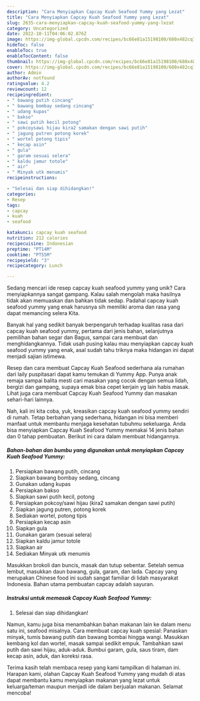 ```yaml
---
description: "Cara Menyiapkan Capcay Kuah Seafood Yummy yang Lezat"
title: "Cara Menyiapkan Capcay Kuah Seafood Yummy yang Lezat"
slug: 2635-cara-menyiapkan-capcay-kuah-seafood-yummy-yang-lezat
category: Uncategorized
date: 2022-10-11T04:06:02.876Z
image: https://img-global.cpcdn.com/recipes/bc66e81a15198100/680x482cq70/capcay-kuah-seafood-yummy-foto-resep-utama.jpg
hideToc: false
enableToc: true
enableTocContent: false
thumbnail: https://img-global.cpcdn.com/recipes/bc66e81a15198100/680x482cq70/capcay-kuah-seafood-yummy-foto-resep-utama.jpg
cover: https://img-global.cpcdn.com/recipes/bc66e81a15198100/680x482cq70/capcay-kuah-seafood-yummy-foto-resep-utama.jpg
author: Admin
authorAv: notfound
ratingvalue: 4.2
reviewcount: 12
recipeingredient:
- " bawang putih cincang"
- " bawang bombay sedang cincang"
- " udang kupas"
- " bakso"
- " sawi putih kecil potong"
- " pokcoysawi hijau kira2 samakan dengan sawi putih"
- " jagung putren potong korek"
- " wortel potong tipis"
- " kecap asin"
- " gula"
- " garam sesuai selera"
- " kaldu jamur totole"
- " air"
- " Minyak utk menumis"
recipeinstructions:

- "Selesai dan siap dihidangkan!"
categories:
- Resep
tags:
- capcay
- kuah
- seafood

katakunci: capcay kuah seafood 
nutrition: 212 calories
recipecuisine: Indonesian
preptime: "PT14M"
cooktime: "PT55M"
recipeyield: "3"
recipecategory: Lunch

---
```





Sedang mencari ide resep capcay kuah seafood yummy yang unik? Cara menyiapkannya sangat gampang. Kalau salah mengolah maka hasilnya tidak akan memuaskan dan bahkan tidak sedap. Padahal capcay kuah seafood yummy yang enak harusnya sih memiliki aroma dan rasa yang dapat memancing selera Kita.





Banyak hal yang sedikit banyak berpengaruh terhadap kualitas rasa dari capcay kuah seafood yummy, pertama dari jenis bahan, selanjutnya pemilihan bahan segar dan Bagus, sampai cara membuat dan menghidangkannya. Tidak usah pusing kalau mau menyiapkan capcay kuah seafood yummy yang enak,      asal sudah tahu triknya maka hidangan ini dapat menjadi sajian istimewa.














Resep dan cara membuat Capcay Kuah Seafood sederhana ala rumahan dari laily puspitasari dapat kamu temukan di Yummy App. Punya anak remaja sampai balita mesti cari masakan yang cocok dengan semua lidah, bergizi dan gampang, supaya emak bisa cepet kerjain yg lain habis masak. Lihat juga cara membuat Capcay Kuah Seafood Yummy dan masakan sehari-hari lainnya.






Nah, kali ini kita coba, yuk, kreasikan capcay kuah seafood yummy sendiri di rumah. Tetap berbahan yang sederhana, hidangan ini bisa memberi manfaat untuk membantu menjaga kesehatan tubuhmu sekeluarga. Anda bisa menyiapkan Capcay Kuah Seafood Yummy memakai 14 jenis bahan dan 0 tahap pembuatan. Berikut ini cara dalam membuat hidangannya.

<!--inarticleads1-->

##### Bahan-bahan dan bumbu yang digunakan untuk menyiapkan Capcay Kuah Seafood Yummy:

1. Persiapkan  bawang putih, cincang
1. Siapkan  bawang bombay sedang, cincang
1. Gunakan  udang kupas
1. Persiapkan  bakso
1. Siapkan  sawi putih kecil, potong
1. Persiapkan  pokcoy/sawi hijau (kira2 samakan dengan sawi putih)
1. Siapkan  jagung putren, potong korek
1. Sediakan  wortel, potong tipis
1. Persiapkan  kecap asin
1. Siapkan  gula
1. Gunakan  garam (sesuai selera)
1. Siapkan  kaldu jamur totole
1. Siapkan  air
1. Sediakan  Minyak utk menumis


Masukkan brokoli dan buncis, masak dan tutup sebentar. Setelah semua lembut, masukkan daun bawang, gula, garam, dan lada. Capcay yang merupakan Chinese food ini sudah sangat familiar di lidah masyarakat Indonesia. Bahan utama pembuatan capcay adalah sayuran. 

<!--inarticleads2-->

##### Instruksi untuk memasak Capcay Kuah Seafood Yummy:


1. Selesai dan siap dihidangkan!

Namun, kamu juga bisa menambahkan bahan makanan lain ke dalam menu satu ini, seafood misalnya. Cara membuat capcay kuah spesial: Panaskan minyak, tumis bawang putih dan bawang bombai hingga wangi. Masukkan kembang kol dan wortel, masak sampai sedikit empuk. Tambahkan sawi putih dan sawi hijau, aduk-aduk. Bumbui garam, gula, saus tiram, dam kecap asin, aduk, dan koreksi rasa. 

Terima kasih telah membaca resep yang kami tampilkan di halaman ini. Harapan kami, olahan Capcay Kuah Seafood Yummy yang mudah di atas dapat membantu kamu menyiapkan makanan yang lezat untuk keluarga/teman maupun menjadi ide dalam berjualan makanan. Selamat mencoba!
